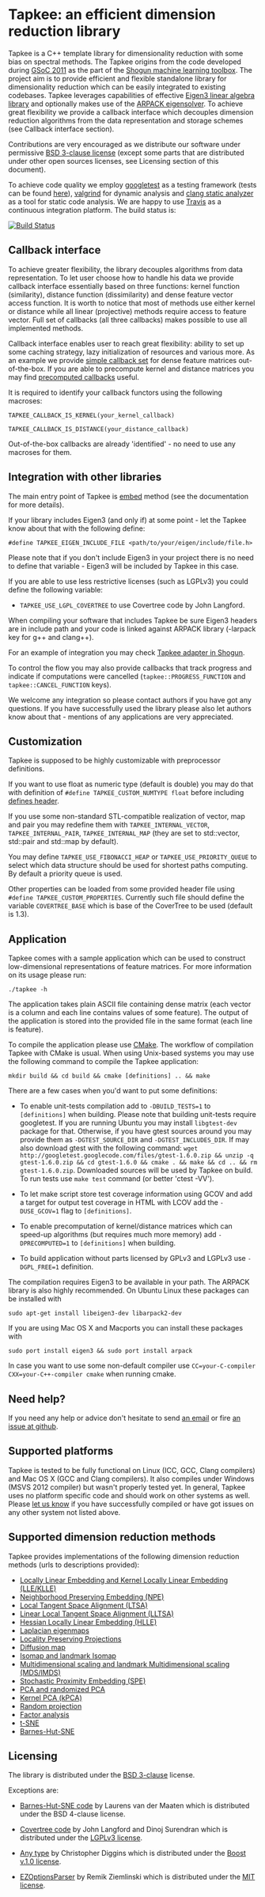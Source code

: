 Tapkee: an efficient dimension reduction library
================================================

Tapkee is a C++ template library for dimensionality reduction with some bias on 
spectral methods. The Tapkee origins from the code developed during 
[GSoC 2011](http://www.google-melange.com/gsoc/homepage/google/gsoc2011) as 
the part of the [Shogun machine learning toolbox](https://github.com/shogun-toolbox/shogun). 
The project aim is to provide efficient and flexible standalone library for 
dimensionality reduction which can be easily integrated to existing codebases.
Tapkee leverages capabilities of effective [Eigen3 linear algebra library](http://eigen.tuxfamily.org) and 
optionally makes use of the [ARPACK eigensolver](http://www.caam.rice.edu/software/ARPACK/). To achieve 
great flexibility we provide a callback interface which decouples dimension reduction algorithms from
the data representation and storage schemes (see Callback interface section).

Contributions are very encouraged as we distribute our software under permissive 
[BSD 3-clause license](LICENSE) (except some parts that are distributed under other 
open sources licenses, see Licensing section of this document).

To achieve code quality we employ [googletest](https://code.google.com/p/googletest/) as a testing
framework (tests can be found [here](test/gtest)), [valgrind](http://valgrind.org/) for dynamic 
analysis and [clang static analyzer](http://clang-analyzer.llvm.org/) as a tool for static code 
analysis. We are happy to use [Travis](https://travis-ci.org) as a continuous integration 
platform. The build status is:

[![Build Status](https://travis-ci.org/lisitsyn/tapkee.png)](https://travis-ci.org/lisitsyn/tapkee)

Callback interface
------------------

To achieve greater flexibility, the library decouples algorithms from data representation.
To let user choose how to handle his data we provide callback interface essentially based
on three functions: kernel function (similarity), distance function (dissimilarity) and 
dense feature vector access function. It is worth to notice that most of methods use either
kernel or distance while all linear (projective) methods require access to feature vector. 
Full set of callbacks (all three callbacks) makes possible to use all implemented methods.

Callback interface enables user to reach great flexibility: ability to set up some caching strategy,
lazy initialization of resources and various more. As an example we provide 
[simple callback set](https://github.com/lisitsyn/tapkee/tree/master/tapkee/callback/eigen_callbacks.hpp)
for dense feature matrices out-of-the-box. If you are able to precompute kernel and distance matrices you may find
[precomputed callbacks](https://github.com/lisitsyn/tapkee/tree/master/tapkee/callback/precomputed_callbacks.hpp) 
useful.

It is required to identify your callback functors using the following macroses:

`TAPKEE_CALLBACK_IS_KERNEL(your_kernel_callback)`

`TAPKEE_CALLBACK_IS_DISTANCE(your_distance_callback)`

Out-of-the-box callbacks are already 'identified' - no need to use any macroses for them.

Integration with other libraries
--------------------------------

The main entry point of Tapkee is [embed](https://github.com/lisitsyn/tapkee/tree/master/tapkee/tapkee.hpp) 
method (see the documentation for more details).

If your library includes Eigen3 (and only if) at some point - 
let the Tapkee know about that with the following define:

`#define TAPKEE_EIGEN_INCLUDE_FILE <path/to/your/eigen/include/file.h>`

Please note that if you don't include Eigen3 in your project there is no need to define that variable -
Eigen3 will be included by Tapkee in this case.

If you are able to use less restrictive licenses (such as LGPLv3) you could define 
the following variable:

- `TAPKEE_USE_LGPL_COVERTREE` to use Covertree code by John Langford.

When compiling your software that includes Tapkee be sure Eigen3 headers are in include path and your code
is linked against ARPACK library (-larpack key for g++ and clang++).

For an example of integration you may check 
[Tapkee adapter in Shogun](https://github.com/shogun-toolbox/shogun/blob/master/src/shogun/lib/tapkee/tapkee_shogun.cpp). 

To control the flow you may also provide callbacks that track progress
and indicate if computations were cancelled (`tapkee::PROGRESS_FUNCTION` and `tapkee::CANCEL_FUNCTION` keys).

We welcome any integration so please contact authors if you have got any questions. If you have 
successfully used the library please also let authors know about that - mentions of any
applications are very appreciated.

Customization
-------------

Tapkee is supposed to be highly customizable with preprocessor definitions.

If you want to use float as numeric type (default is double) you may do 
that with definition of `#define TAPKEE_CUSTOM_NUMTYPE float` 
before including [defines header](https://github.com/lisitsyn/tapkee/tree/master/tapkee/tapkee_defines.hpp).

If you use some non-standard STL-compatible realization of vector, map and pair you may redefine them
with `TAPKEE_INTERNAL_VECTOR`, `TAPKEE_INTERNAL_PAIR`, `TAPKEE_INTERNAL_MAP` 
(they are set to std::vector, std::pair and std::map by default).

You may define `TAPKEE_USE_FIBONACCI_HEAP` or `TAPKEE_USE_PRIORITY_QUEUE` to select which
data structure should be used for shortest paths computing. By default a priority queue is used.

Other properties can be loaded from some provided header file using `#define TAPKEE_CUSTOM_PROPERTIES`. Currently
such file should define the variable `COVERTREE_BASE` which is base of the CoverTree to be used (default is 1.3).

Application
-----------

Tapkee comes with a sample application which can be used to construct
low-dimensional representations of feature matrices. For more information on its usage please run:

`./tapkee -h`

The application takes plain ASCII file containing dense matrix (each vector is a column and each
line contains values of some feature). The output of the application is stored into the provided
file in the same format (each line is feature).

To compile the application please use [CMake](http://cmake.org/). The workflow of compilation 
Tapkee with CMake is usual. When using Unix-based
systems you may use the following command to compile the Tapkee application:

`mkdir build && cd build && cmake [definitions] .. && make`

There are a few cases when you'd want to put some definitions:

- To enable unit-tests compilation add to `-DBUILD_TESTS=1` to `[definitions]` when building. Please note that 
  building unit-tests require googletest. If you are running Ubuntu you may install `libgtest-dev` package for that. 
  Otherwise, if you have gtest sources around you may provide them as `-DGTEST_SOURCE_DIR` and `-DGTEST_INCLUDES_DIR`.
  If may also download gtest with the following command: 
  `wget http://googletest.googlecode.com/files/gtest-1.6.0.zip && unzip -q gtest-1.6.0.zip && cd gtest-1.6.0 && cmake . && make && cd .. && rm gtest-1.6.0.zip`.
  Downloaded sources will be used by Tapkee on build.
  To run tests use `make test` command (or better 'ctest -VV').

- To let make script store test coverage information using GCOV and 
  add a target for output test coverage in HTML with LCOV add the `-DUSE_GCOV=1` flag to `[definitions]`.

- To enable precomputation of kernel/distance matrices which can speed-up algorithms (but requires much more memory) add
  `-DPRECOMPUTED=1` to `[definitions]` when building.

- To build application without parts licensed by GPLv3 and LGPLv3 use `-DGPL_FREE=1` definition.

The compilation requires Eigen3 to be available in your path. The ARPACK library is also highly recommended. 
On Ubuntu Linux these packages can be installed with 

`sudo apt-get install libeigen3-dev libarpack2-dev`

If you are using Mac OS X and Macports you can install these packages with 

`sudo port install eigen3 && sudo port install arpack`

In case you want to use some non-default 
compiler use `CC=your-C-compiler CXX=your-C++-compiler cmake` when running cmake.

Need help?
----------

If you need any help or advice don't hesitate to send [an email](mailto://lisitsyn.s.o@gmail.com "Send mail
to Sergey Lisitsyn") or fire [an issue at github](https://github.com/lisitsyn/tapkee/issues/new "New Tapkee Issue").

Supported platforms
-------------------

Tapkee is tested to be fully functional on Linux (ICC, GCC, Clang compilers) 
and Mac OS X (GCC and Clang compilers). It also compiles under Windows (MSVS 2012 compiler)
but wasn't properly tested yet. In general, Tapkee uses no platform specific code 
and should work on other systems as well. Please [let us know](mailto://lisitsyn.s.o@gmail.com) 
if you have successfully compiled or have got issues on any other system not listed above.

Supported dimension reduction methods
-------------------------------------

Tapkee provides implementations of the following dimension reduction methods (urls to descriptions provided):

* [Locally Linear Embedding and Kernel Locally Linear Embedding (LLE/KLLE)](http://lisitsyn.github.com/tapkee/methods/lle.html)
* [Neighborhood Preserving Embedding (NPE)](http://lisitsyn.github.com/tapkee/methods/npe.html)
* [Local Tangent Space Alignment (LTSA)](http://lisitsyn.github.com/tapkee/methods/ltsa.html)
* [Linear Local Tangent Space Alignment (LLTSA)](http://lisitsyn.github.com/tapkee/methods/lltsa.html)
* [Hessian Locally Linear Embedding (HLLE)](http://lisitsyn.github.com/tapkee/methods/hlle.html)
* [Laplacian eigenmaps](http://lisitsyn.github.com/tapkee/methods/le.html)
* [Locality Preserving Projections](http://lisitsyn.github.com/tapkee/methods/lpp.html)
* [Diffusion map](http://lisitsyn.github.com/tapkee/methods/dm.html)
* [Isomap and landmark Isomap](http://lisitsyn.github.com/tapkee/methods/isomap.html)
* [Multidimensional scaling and landmark Multidimensional scaling (MDS/lMDS)](http://lisitsyn.github.com/tapkee/methods/mds.html)
* [Stochastic Proximity Embedding (SPE)](http://lisitsyn.github.com/tapkee/methods/spe.html)
* [PCA and randomized PCA](http://lisitsyn.github.com/tapkee/methods/pca.html)
* [Kernel PCA (kPCA)](http://lisitsyn.github.com/tapkee/methods/kpca.html)
* [Random projection](http://lisitsyn.github.com/tapkee/methods/rp.html)
* [Factor analysis](http://lisitsyn.github.com/tapkee/methods/fa.html)
* [t-SNE](http://lisitsyn.github.com/tapkee/method/tsne.html)
* [Barnes-Hut-SNE](htpp://lisitsyn.github.com/tapkee/method/tsne.html)

Licensing
---------

The library is distributed under the [BSD 3-clause](LICENSE) license.

Exceptions are:

- [Barnes-Hut-SNE code](tapkee/external/barnes_hut_sne/) by Laurens van der Maaten which
  is distributed under the BSD 4-clause license.

- [Covertree code](tapkee/neighbors/covertree.hpp) by John Langford and Dinoj Surendran 
  which is distributed under the [LGPLv3 license](LGPL-LICENSE).

- [Any type](tapkee/utils/any.hpp) by Christopher Diggins which is distributed under 
  the [Boost v.1.0 license](http://www.boost.org/LICENSE_1_0.txt).

- [EZOptionsParser](src/ezoptionparser.hpp) by Remik Ziemlinski which is distributed 
  under the [MIT license](MIT-LICENSE).
